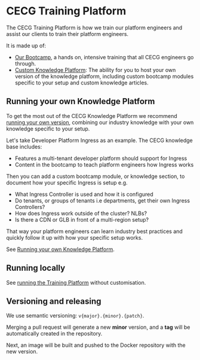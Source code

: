 # CECG Training Platform

The CECG Training Platform is how we train our platform engineers and assist our clients to train their platform engineers.

It is made up of:

* [Our Bootcamp](./knowledge-base/content/bootcamp/), a hands on, intensive training that all CECG engineers go through.
* [Custom Knowledge Platform](./custom-knowledge-platform/): The ability for you to host your own version of the knowledge platform, including custom bootcamp modules specific to your setup and custom knowledge articles.

## Running your own Knowledge Platform

To get the most out of the CECG Knowledge Platform we recommend [running your own version](./custom-knowledge-platform/README.md), combining our industry knowledge with your own knowledge specific to your setup.

Let's take Developer Platform Ingress as an example. The CECG knowledge base includes:
* Features a multi-tenant developer platform should support for Ingress
* Content in the bootcamp to teach platform engineers how Ingress works 

Then you can add a custom bootcamp module, or knowledge section, to document how your specific Ingress is setup e.g.
* What Ingress Controller is used and how it is configured
* Do tenants, or groups of tenants i.e departments, get their own Ingress Controllers?
* How does Ingress work outside of the cluster? NLBs? 
* Is there a CDN or GLB in front of a multi-region setup?

That way your platform engineers can learn industry best practices and quickly follow it up with how your specific setup works.

See [Running your own Knowledge Platform](./custom-knowledge-platform/README.md).

## Running locally

See [running the Training Platform](./knowledge-base/) without customisation.

## Versioning and releasing

We use semantic versioning: `v{major}.{minor}.{patch}`.

Merging a pull request will generate a new **minor** version, and a **tag** will be automatically created in the repository.

Next, an image will be built and pushed to the Docker repository with the new version.
